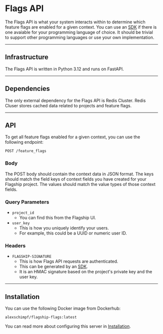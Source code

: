 # Flags API

The Flags API is what your system interacts within to determine which feature flags are enabled for a given context.
You can use an <a href="sdk">SDK</a> if there is one avaiable for your programming language of choice. It should
be trivial to support other programming languages or use your own implementation.

<hr>

## Infrastructure

The Flags API is written in Python 3.12 and runs on FastAPI.

<hr>

## Dependencies

The only external dependency for the Flags API is Redis Cluster.
Redis Cluser stores cached data related to projects and feature flags.

<hr>

## API

To get all feature flags enabled for a given context, you can use the following endpoint:

```
POST /feature_flags
```

### Body

The POST body should contain the context data in JSON format. The keys should match the field keys of context fields you
have created for your Flagship project. The values should match the value types of those context fields.

### Query Parameters

- `project_id`
    - You can find this from the Flagship UI.
- `user_key`
    - This is how you uniquely identify your users.
    - For example, this could be a UUID or numeric user ID.

### Headers

- `FLAGSHIP-SIGNATURE`
    - This is how Flags API requests are authenticated.
    - This can be generated by an <a href="sdk">SDK</a>.
    - It is an HMAC signature based on the project's private key and the user key.

<hr>

## Installation

You can use the following Docker image from Dockerhub:

```
alexschimpf/flagship-flags:latest
```

You can read more about configuring this server in <a href="/flagship/installation">Installation</a>.
